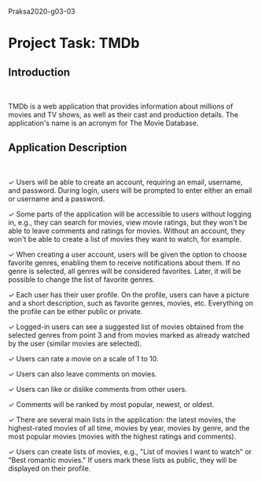 Praksa2020-g03-03
<h1>Project Task: TMDb</h1>
<h2>Introduction</h2>
<br>
<p>
TMDb is a web application that provides information about millions of movies and TV shows, as well as their cast and production details. The application's name is an acronym for The Movie Database.
</p>
<h2>Application Description</h2>
<br>
<p>✓ Users will be able to create an account, requiring an email, username, and password. During login, users will be prompted to enter either an email or username and a password.</p>
<p>✓ Some parts of the application will be accessible to users without logging in, e.g., they can search for movies, view movie ratings, but they won't be able to leave comments and ratings for movies. Without an account, they won't be able to create a list of movies they want to watch, for example.</p>
<p>✓ When creating a user account, users will be given the option to choose favorite genres, enabling them to receive notifications about them. If no genre is selected, all genres will be considered favorites. Later, it will be possible to change the list of favorite genres.</p>
<p>✓ Each user has their user profile. On the profile, users can have a picture and a short description, such as favorite genres, movies, etc. Everything on the profile can be either public or private.</p>
<p>✓ Logged-in users can see a suggested list of movies obtained from the selected genres from point 3 and from movies marked as already watched by the user (similar movies are selected).</p>
<p>✓ Users can rate a movie on a scale of 1 to 10.</p>
<p>✓ Users can also leave comments on movies.</p>
<p>✓ Users can like or dislike comments from other users.</p>
<p>✓ Comments will be ranked by most popular, newest, or oldest.</p>
<p>✓ There are several main lists in the application: the latest movies, the highest-rated movies of all time, movies by year, movies by genre, and the most popular movies (movies with the highest ratings and comments).</p>
<p>✓ Users can create lists of movies, e.g., "List of movies I want to watch" or "Best romantic movies." If users mark these lists as public, they will be displayed on their profile.</p>

